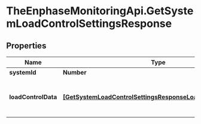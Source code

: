 # TheEnphaseMonitoringApi.GetSystemLoadControlSettingsResponse

## Properties

Name | Type | Description | Notes
------------ | ------------- | ------------- | -------------
**systemId** | **Number** |  | [optional] 
**loadControlData** | [**[GetSystemLoadControlSettingsResponseLoadControlDataInner]**](GetSystemLoadControlSettingsResponseLoadControlDataInner.md) | Load control data for all the configured loads. | [optional] 


